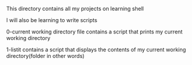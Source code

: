 This directory contains all my projects on learning shell

I will also be learning to write scripts

0-current working directory file contains a script that prints my current working directory

1-listit contains a script that displays the contents of my current working directory(folder in other words)


